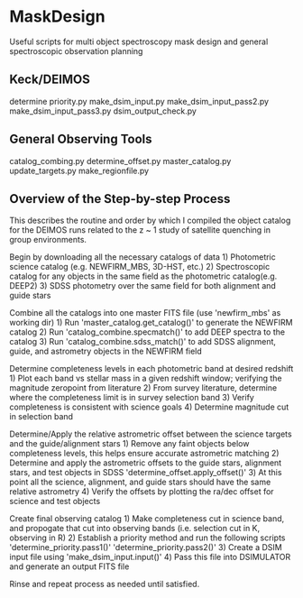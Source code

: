 # MaskDesign
Useful scripts for multi object spectroscopy mask design and general
spectroscopic observation planning
## Keck/DEIMOS
determine priority.py
make_dsim_input.py
make_dsim_input_pass2.py
make_dsim_input_pass3.py
dsim_output_check.py

## General Observing Tools
catalog_combing.py
determine_offset.py
master_catalog.py
update_targets.py
make_regionfile.py


## Overview of the Step-by-step Process
This describes the routine and order by which I compiled the object
catalog for the DEIMOS runs related to the z ~ 1 study of satellite
quenching in group environments. 

Begin by downloading all the necessary catalogs of data
    1) Photometric science catalog (e.g. NEWFIRM_MBS, 3D-HST, etc.)
    2) Spectroscopic catalog for any objects in the same field as the photometric catalog(e.g. DEEP2)
    3) SDSS photometry over the same field for both alignment and guide stars

Combine all the catalogs into one master FITS file (use 'newfirm_mbs' as working dir)
    1) Run 'master_catalog.get_catalog()' to generate the NEWFIRM catalog
    2) Run 'catalog_combine.specmatch()' to add DEEP spectra to the catalog
    3) Run 'catalog_combine.sdss_match()' to add SDSS alignment, guide, and astrometry objects in the
       NEWFIRM field

Determine completeness levels in each photometric band at desired redshift
    1) Plot each band vs stellar mass in a given redshift window; verifying the magnitude zeropoint from literature
    2) From survey literature, determine where the completeness limit is in survey selection band
    3) Verify completeness is consistent with science goals
    4) Determine magnitude cut in selection band

Determine/Apply the relative astrometric offset between the science targets and the guide/alignment stars
    1) Remove any faint objects below completeness levels, this helps ensure accurate astrometric matching
    2) Determine and apply the astrometric offsets to the guide stars, alignment stars, and test objects in SDSS
        'determine_offset.apply_offset()'
    3) At this point all the science, alignment, and guide stars should have the same relative astrometry
    4) Verify the offsets by plotting the ra/dec offset for science and test objects

Create final observing catalog
    1) Make completeness cut in science band, and propogate that cut into observing bands (i.e. selection cut in K, observing in R)
    2) Establish a priority method and run the following scripts
        'determine_priority.pass1()'
    	'determine_priority.pass2()'
    3) Create a DSIM input file using 'make_dsim_input.input()'
    4) Pass this file into DSIMULATOR and generate an output FITS file

Rinse and repeat process as needed until satisfied.




